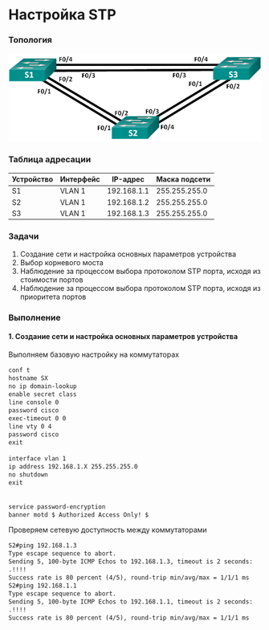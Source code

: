 # Настройка STP

### Топология
![](topologia.png)

### Таблица адресации
|Устройство|Интерфейс|IP-адрес     |Маска подсети|
|----------|---------|-------------|-------------|
|S1        |VLAN 1   |192.168.1.1  |255.255.255.0|
|S2        |VLAN 1   |192.168.1.2  |255.255.255.0|
|S3        |VLAN 1   |192.168.1.3  |255.255.255.0|

### Задачи
1. Создание сети и настройка основных параметров устройства
2. Выбор корневого моста
3. Наблюдение за процессом выбора протоколом STP порта, исходя из стоимости портов
4. Наблюдение за процессом выбора протоколом STP порта, исходя из приоритета портов

### Выполнение

#### 1. Создание сети и настройка основных параметров устройства
Выполняем базовую настройку на коммутаторах
```
conf t
hostname SX
no ip domain-lookup
enable secret class
line console 0
password cisco
exec-timeout 0 0
line vty 0 4
password cisco
exit

interface vlan 1
ip address 192.168.1.X 255.255.255.0
no shutdown
exit


service password-encryption
banner motd $ Authorized Access Only! $
```

Проверяем сетевую доступность между коммутаторами
```
S2#ping 192.168.1.3
Type escape sequence to abort.
Sending 5, 100-byte ICMP Echos to 192.168.1.3, timeout is 2 seconds:
.!!!!
Success rate is 80 percent (4/5), round-trip min/avg/max = 1/1/1 ms
S2#ping 192.168.1.1
Type escape sequence to abort.
Sending 5, 100-byte ICMP Echos to 192.168.1.1, timeout is 2 seconds:
.!!!!
Success rate is 80 percent (4/5), round-trip min/avg/max = 1/1/1 ms

```
